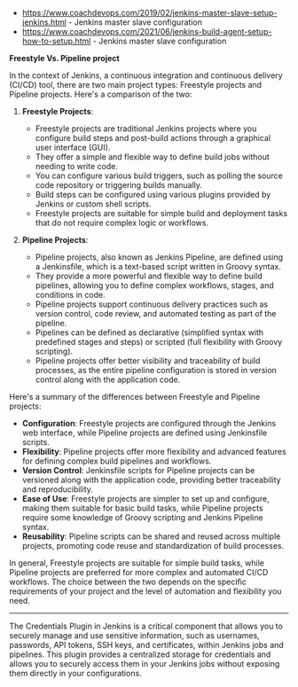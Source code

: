 - https://www.coachdevops.com/2019/02/jenkins-master-slave-setup-jenkins.html - Jenkins master slave configuration
- https://www.coachdevops.com/2021/06/jenkins-build-agent-setup-how-to-setup.html - Jenkins master slave configuration




**Freestyle Vs. Pipeline project**

In the context of Jenkins, a continuous integration and continuous delivery (CI/CD) tool, there are two main project types: Freestyle projects and Pipeline projects. Here's a comparison of the two:

1. **Freestyle Projects**:
   - Freestyle projects are traditional Jenkins projects where you configure build steps and post-build actions through a graphical user interface (GUI).
   - They offer a simple and flexible way to define build jobs without needing to write code.
   - You can configure various build triggers, such as polling the source code repository or triggering builds manually.
   - Build steps can be configured using various plugins provided by Jenkins or custom shell scripts.
   - Freestyle projects are suitable for simple build and deployment tasks that do not require complex logic or workflows.

2. **Pipeline Projects**:
   - Pipeline projects, also known as Jenkins Pipeline, are defined using a Jenkinsfile, which is a text-based script written in Groovy syntax.
   - They provide a more powerful and flexible way to define build pipelines, allowing you to define complex workflows, stages, and conditions in code.
   - Pipeline projects support continuous delivery practices such as version control, code review, and automated testing as part of the pipeline.
   - Pipelines can be defined as declarative (simplified syntax with predefined stages and steps) or scripted (full flexibility with Groovy scripting).
   - Pipeline projects offer better visibility and traceability of build processes, as the entire pipeline configuration is stored in version control along with the application code.

Here's a summary of the differences between Freestyle and Pipeline projects:

- **Configuration**: Freestyle projects are configured through the Jenkins web interface, while Pipeline projects are defined using Jenkinsfile scripts.
- **Flexibility**: Pipeline projects offer more flexibility and advanced features for defining complex build pipelines and workflows.
- **Version Control**: Jenkinsfile scripts for Pipeline projects can be versioned along with the application code, providing better traceability and reproducibility.
- **Ease of Use**: Freestyle projects are simpler to set up and configure, making them suitable for basic build tasks, while Pipeline projects require some knowledge of Groovy scripting and Jenkins Pipeline syntax.
- **Reusability**: Pipeline scripts can be shared and reused across multiple projects, promoting code reuse and standardization of build processes.

In general, Freestyle projects are suitable for simple build tasks, while Pipeline projects are preferred for more complex and automated CI/CD workflows. The choice between the two depends on the specific requirements of your project and the level of automation and flexibility you need.


--------------------------------------------------------------------------------------------------------------------------------------------------------------------------------------

The Credentials Plugin in Jenkins is a critical component that allows you to securely manage and use sensitive information, such as usernames, passwords, API tokens, SSH keys, and certificates, within Jenkins jobs and pipelines. This plugin provides a centralized storage for credentials and allows you to securely access them in your Jenkins jobs without exposing them directly in your configurations.
